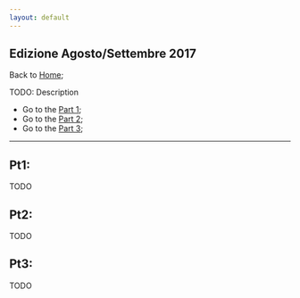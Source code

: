 ```yaml
---
layout: default
---
```


## Edizione Agosto/Settembre 2017

Back to [Home](index);

TODO: Description

* Go to the [Part 1](#pt1);
* Go to the [Part 2](#pt2);
* Go to the [Part 3](#pt3);

---

<a id="pt1"></a>
## Pt1:
TODO

<a id="pt2"></a>
## Pt2:
TODO

<a id="pt3"></a>
## Pt3:
TODO
